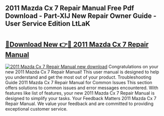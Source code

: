 ## 2011 Mazda Cx 7 Repair Manual Free Pdf Download - Part-XlJ New Repair Owner Guide - User Service Edition LtLaK

# <h2><a href="http://bc25217.oget.top/?id=2011+Mazda+Cx+7+Repair+Manual">🔗Download New 👉🔴 2011 Mazda Cx 7 Repair Manual</a></h2>

[![2011 Mazda Cx 7 Repair Manual new download](https://i.imgur.com/5g1atiW.png)](http://bc25217.oget.top/?id=2011+Mazda+Cx+7+Repair+Manual)
Congratulations on your new 2011 Mazda Cx 7 Repair Manual! This user manual is designed to help you understand and get the most out of your product. Troubleshooting Guide 2011 Mazda Cx 7 Repair Manual for Common Issues This section offers solutions to common issues and error messages encountered. With features like list of features, your new 2011 Mazda Cx 7 Repair Manual is designed to simplify your tasks. Your Feedback Matters 2011 Mazda Cx 7 Repair Manual. We value your feedback and are committed to providing exceptional customer service.
